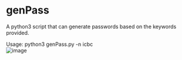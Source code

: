 # genPass
A python3 script that can generate passwords based on the keywords provided.

Usage: python3 genPass.py -n icbc  
![image](https://github.com/cl4ym0re/genPass/assets/70927349/324dde85-7242-4f53-8f2f-938de9da13f8)
